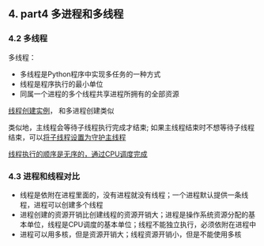 ## 4. part4 多进程和多线程


### 4.2 多线程

多线程：
- 多线程是Python程序中实现多任务的一种方式
- 线程是程序执行的最小单位
- 同属一个进程的多个线程共享进程所拥有的全部资源

[线程创建实例](./part4_process_thread/demo_multithread.py)， 和多进程创建类似

类似地，主线程会等待子线程执行完成才结束; 如果主线程结束时不想等待子线程结束，可以[将子线程设置为守护主线程](./part4_process_thread/demo_multithread_daemon.py)

[线程执行的顺序是无序的，通过CPU调度完成](./part4_process_thread/demo_multithread_order.py)


### 4.3 进程和线程对比

- 线程是依附在进程里面的，没有进程就没有线程；一个进程默认提供一条线程，进程可以创建多个线程
- 进程创建的资源开销比创建线程的资源开销大；进程是操作系统资源分配的基本单位，线程是CPU调度的基本单位；线程不能独立执行，必须依附在进程中
- 进程可以用多核，但是资源开销大；线程资源开销小，但是不能使用多核

